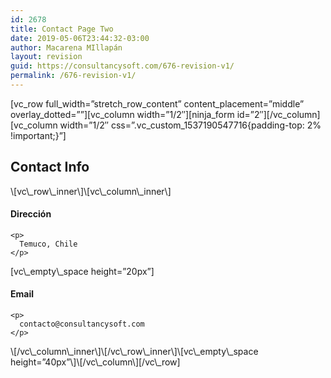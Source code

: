 ```yaml
---
id: 2678
title: Contact Page Two
date: 2019-05-06T23:44:32-03:00
author: Macarena MIllapán
layout: revision
guid: https://consultancysoft.com/676-revision-v1/
permalink: /676-revision-v1/
---
```

\[vc\_row full\_width=&#8221;stretch\_row\_content&#8221; content\_placement=&#8221;middle&#8221; overlay\_dotted=&#8221;&#8221;\]\[vc\_column width=&#8221;1/2&#8243;\]\[ninja\_form id=&#8221;2&#8243;\]\[/vc\_column\][vc\_column width=&#8221;1/2&#8243; css=&#8221;.vc\_custom\_1537190547716{padding-top: 2% !important;}&#8221;]

<div class="section-title-wrap hanor-stitle-5d75b011d9aa4 cpation-left ">
  <h2 class="section-title">
    Contact Info
  </h2>
</div>\[vc\_row\_inner\]\[vc\_column\_inner\]

<div class="contact-item cscra-address-5d75b011d9ab9 ">
  <div class="contact-info">
    <h4 class="contact-title">
      Dirección
    </h4>
    
    <p>
      Temuco, Chile
    </p>
  </div>
</div>[vc\_empty\_space height=&#8221;20px&#8221;]

<div class="contact-item cscra-address-5d75b011d9ac4 ">
  <div class="contact-info">
    <h4 class="contact-title">
      Email
    </h4>
    
    <p>
      contacto@consultancysoft.com
    </p>
  </div>
</div>\[/vc\_column\_inner\]\[/vc\_row\_inner\]\[vc\_empty\_space height=&#8221;40px&#8221;\]\[/vc\_column\][/vc\_row]